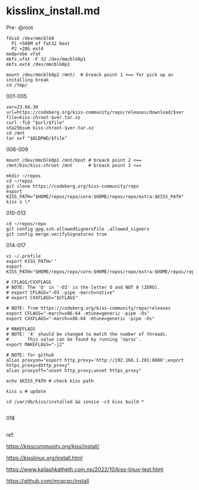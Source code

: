 # kisslinx_install.md

Pre-
@root
```
fdisk /dev/mmcblk0
  P1 +500M ef fat32 boot
  P2 +20G ext4
modprobe vfat
mkfs.vfat -F 32 /dev/mmcblk0p1
mkfs.ext4 /dev/mmcblk0p2

mount /dev/mmcblk0p2 /mnt/  # breack point 1 <== for pick up an installing break
cd /tmp/
```
001-005
```
ver=23.04.30
url=https://codeberg.org/kiss-community/repo/releases/download/$ver
file=kiss-chroot-$ver.tar.xz
curl -fLO "$url/$file"
sha256sum kiss-chroot-$ver.tar.xz
cd /mnt
tar xvf "$OLDPWD/$file"
```
006-009
```
mount /dev/mmcblk0p1 /mnt/boot # breack point 2 <==
/mnt/bin/kiss-chroot /mnt      # breack point 3 <==

mkdir ~/repos
cd ~/repos
git clone https://codeberg.org/kiss-community/repo
export KISS_PATH="$HOME/repos/repo/core:$HOME/repos/repo/extra:$KISS_PATH"
kiss s \*

```
010-013

```
cd ~/repos/repo
git config gpg.ssh.allowedSignersFile .allowed_signers
git config merge.verifySignatures true
```

014-017

```
vi ~/.profile
export KISS_PATH=''
export KISS_PATH="$HOME/repos/repo/core:$HOME/repos/repo/extra:$HOME/repos/repo/wayland:$KISS_PATH"

# CFLAGS/CXXFLAGS
# NOTE: The 'O' in '-O3' is the letter O and NOT 0 (ZERO). 
# export CFLAGS="-O3 -pipe -march=native"
# export CXXFLAGS="$CFLAGS"

# NOTE: from https://codeberg.org/kiss-community/repo/releases
export CFLAGS="-march=x86-64 -mtune=generic -pipe -Os"
export CXXFLAGS="-march=x86-64 -mtune=generic -pipe -Os"

# MAKEFLAGS
# NOTE: '4' should be changed to match the number of threads.
#       This value can be found by running 'nproc'.
export MAKEFLAGS="-j2"

# NOTE: for github
alias proxyon="export http_proxy='http://192.168.1.201:8080';export https_proxy=$http_proxy"
alias proxyoff="unset http_proxy;unset https_proxy"

echo $KISS_PATH # check kiss path

kiss u # update

cd /var/db/kiss/installed && ionice -c3 kiss build *


```

018
```

```

ref:

https://kisscommunity.org/kiss/install/

https://kisslinux.org/install.html

https://www.kailashkatheth.com.np/2022/10/kiss-linux-test.html

https://github.com/mcpcpc/install
